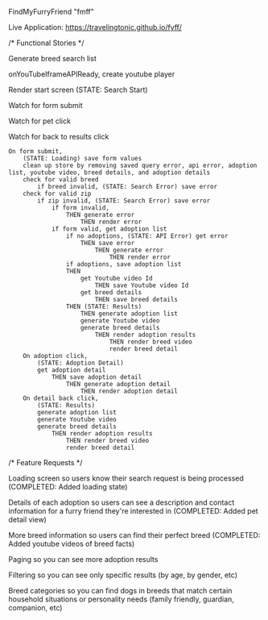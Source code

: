 FindMyFurryFriend "fmff"

Live Application: https://travelingtonic.github.io/fyff/


/* Functional Stories */


Generate breed search list

onYouTubeIframeAPIReady, create youtube player

Render start screen (STATE: Search Start)

Watch for form submit

Watch for pet click

Watch for back to results click

    On form submit,
        (STATE: Loading) save form values
        clean up store by removing saved query error, api error, adoption list, youtube video, breed details, and adoption details
        check for valid breed
            if breed invalid, (STATE: Search Error) save error
        check for valid zip
            if zip invalid, (STATE: Search Error) save error
                if form invalid,
                    THEN generate error
                        THEN render error
                if form valid, get adoption list
                    if no adoptions, (STATE: API Error) get error
                        THEN save error
                            THEN generate error
                                THEN render error
                    if adoptions, save adoption list
                    THEN 
                        get Youtube video Id
                            THEN save Youtube video Id
                        get breed details
                            THEN save breed details
                    THEN (STATE: Results)
                        THEN generate adoption list
                        generate Youtube video
                        generate breed details
                            THEN render adoption results
                                THEN render breed video
                                render breed detail
        On adoption click,
            (STATE: Adoption Detail)
            get adoption detail
                THEN save adoption detail
                    THEN generate adoption detail
                        THEN render adoption detail
        On detail back click,
            (STATE: Results)
            generate adoption list
            generate Youtube video
            generate breed details
                THEN render adoption results
                    THEN render breed video
                    render breed detail


/* Feature Requests */

Loading screen so users know their search request is being processed (COMPLETED: Added loading state)

Details of each adoption so users can see a description and contact information for a furry friend they're interested in (COMPLETED: Added pet detail view)

More breed information so users can find their perfect breed (COMPLETED: Added youtube videos of breed facts)

Paging so you can see more adoption results

Filtering so you can see only specific results (by age, by gender, etc)

Breed categories so you can find dogs in breeds that match certain household situations or personality needs (family friendly, guardian, companion, etc)
